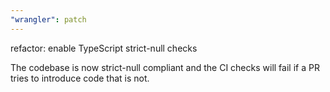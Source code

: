 ```yaml
---
"wrangler": patch
---
```


refactor: enable TypeScript strict-null checks

The codebase is now strict-null compliant and the CI checks will fail if a PR tries to introduce code that is not.
